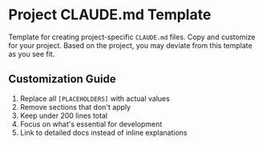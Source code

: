 # Project CLAUDE.md Template

Template for creating project-specific `CLAUDE.md` files. Copy and customize for your project. Based on the project, you may deviate from this template as you see fit.

<template>

# CLAUDE.md

Project context for [PROJECT NAME]. This file helps Claude Code understand project-specific patterns and workflows.

## Essential Commands

- `[BUILD_COMMAND]`: Build the project
- `[TEST_COMMAND]`: Run tests
- `[LINT_COMMAND]`: Run linting/formatting
- `[DEV_COMMAND]`: Start development server

## Project Overview

**Purpose**: [Brief description of what this project does]
**Tech Stack**: [Primary languages and frameworks]
**Architecture**: [High-level architecture pattern]

## Key Patterns

### Code Organization

- [Pattern 1]: [Brief description]
- [Pattern 2]: [Brief description]

### Testing Strategy

- Unit tests: [Test framework and location]
- Integration tests: [Approach and tools]
- E2E tests: [If applicable]

### Development Workflow

1. [Step 1]
2. [Step 2]
3. [Step 3]

## Project Structure

```
[PROJECT_ROOT]/
├── src/ # [Description]
├── tests/ # [Description]
├── docs/ # [Description]
└── ...
```

## Detailed Documentation

- **Architecture**: [ARCHITECTURE DOCUMENTATION]
- **API Reference**: [API DOCUMENTATION]
- **Deployment**: [DEPLOYMENT DOCUMENTATION]

## Quick Reference

### Common Tasks

- **Add new feature**: [Brief steps or link to guide]
- **Debug issue**: [Debugging approach]
- **Deploy**: [Deployment process]

### Important Notes

- [Any special considerations]
- [Environment-specific details]
- [Known gotchas]

</template>

## Customization Guide

1. Replace all `[PLACEHOLDERS]` with actual values
2. Remove sections that don't apply
3. Keep under 200 lines total
4. Focus on what's essential for development
5. Link to detailed docs instead of inline explanations
